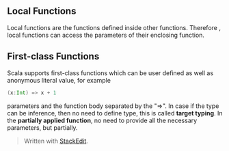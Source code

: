 

## Local Functions
Local functions are the functions defined inside other functions. Therefore , local functions can access the parameters of their enclosing function.
## First-class Functions
Scala supports first-class functions which can be user defined as well as anonymous literal value, for example
```scala
(x:Int) => x + 1
```
parameters and the function body separated by the "=>". In case if the type can be inference, then no need to define type, this is called **target typing**.
In the **partially applied function**,  no need to provide all the necessary parameters, but partially.
> Written with [StackEdit](https://stackedit.io/).
<!--stackedit_data:
eyJoaXN0b3J5IjpbODI5NjAxNTgxLC0xMTI5NTk4NDY1XX0=
-->